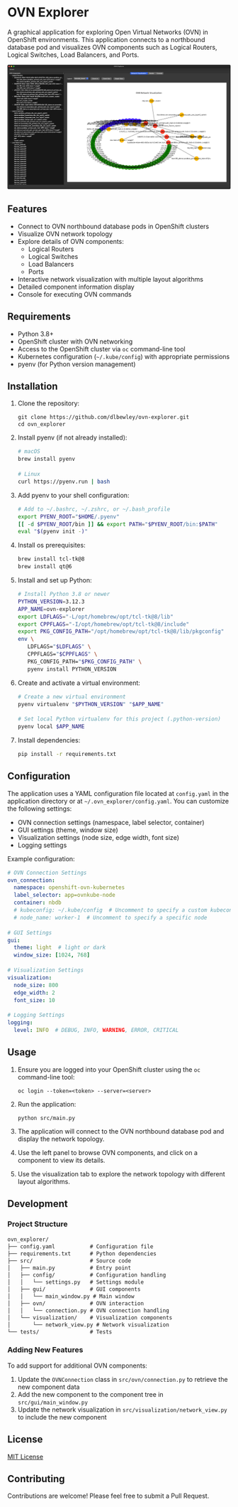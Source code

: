 # OVN Explorer

A graphical application for exploring Open Virtual Networks (OVN) in OpenShift environments. This application connects to a northbound database pod and visualizes OVN components such as Logical Routers, Logical Switches, Load Balancers, and Ports.

![OVN Explorer UI](./docs/img/ovn-explorer-ui.png)

## Features

- Connect to OVN northbound database pods in OpenShift clusters
- Visualize OVN network topology
- Explore details of OVN components:
  - Logical Routers
  - Logical Switches
  - Load Balancers
  - Ports
- Interactive network visualization with multiple layout algorithms
- Detailed component information display
- Console for executing OVN commands

## Requirements

- Python 3.8+
- OpenShift cluster with OVN networking
- Access to the OpenShift cluster via `oc` command-line tool
- Kubernetes configuration (`~/.kube/config`) with appropriate permissions
- pyenv (for Python version management)

## Installation

1. Clone the repository:
   ```
   git clone https://github.com/dlbewley/ovn-explorer.git
   cd ovn_explorer
   ```

2. Install pyenv (if not already installed):
   ```bash
   # macOS
   brew install pyenv

   # Linux
   curl https://pyenv.run | bash
   ```

3. Add pyenv to your shell configuration:
   ```bash
   # Add to ~/.bashrc, ~/.zshrc, or ~/.bash_profile
   export PYENV_ROOT="$HOME/.pyenv"
   [[ -d $PYENV_ROOT/bin ]] && export PATH="$PYENV_ROOT/bin:$PATH"
   eval "$(pyenv init -)"
   ```

4. Install os prerequisites:
   ```bash
   brew install tcl-tk@8
   brew install qt@6
   ```

5. Install and set up Python:
   ```bash
   # Install Python 3.8 or newer
   PYTHON_VERSION=3.12.3
   APP_NAME=ovn-explorer
   export LDFLAGS="-L/opt/homebrew/opt/tcl-tk@8/lib"
   export CPPFLAGS="-I/opt/homebrew/opt/tcl-tk@8/include"
   export PKG_CONFIG_PATH="/opt/homebrew/opt/tcl-tk@8/lib/pkgconfig"
   env \
      LDFLAGS="$LDFLAGS" \
      CPPFLAGS="$CPPFLAGS" \
      PKG_CONFIG_PATH="$PKG_CONFIG_PATH" \
      pyenv install PYTHON_VERSION
   
   ```

6. Create and activate a virtual environment:
   ```bash
   # Create a new virtual environment
   pyenv virtualenv "$PYTHON_VERSION" "$APP_NAME"
   
   # Set local Python virtualenv for this project (.python-version)
   pyenv local $APP_NAME
   ```

7. Install dependencies:
   ```bash
   pip install -r requirements.txt
   ```

## Configuration

The application uses a YAML configuration file located at `config.yaml` in the application directory or at `~/.ovn_explorer/config.yaml`. You can customize the following settings:

- OVN connection settings (namespace, label selector, container)
- GUI settings (theme, window size)
- Visualization settings (node size, edge width, font size)
- Logging settings

Example configuration:

```yaml
# OVN Connection Settings
ovn_connection:
  namespace: openshift-ovn-kubernetes
  label_selector: app=ovnkube-node
  container: nbdb
  # kubeconfig: ~/.kube/config  # Uncomment to specify a custom kubeconfig path
  # node_name: worker-1  # Uncomment to specify a specific node

# GUI Settings
gui:
  theme: light  # light or dark
  window_size: [1024, 768]

# Visualization Settings
visualization:
  node_size: 800
  edge_width: 2
  font_size: 10

# Logging Settings
logging:
  level: INFO  # DEBUG, INFO, WARNING, ERROR, CRITICAL
```

## Usage

1. Ensure you are logged into your OpenShift cluster using the `oc` command-line tool:
   ```
   oc login --token=<token> --server=<server>
   ```

2. Run the application:
   ```
   python src/main.py
   ```

3. The application will connect to the OVN northbound database pod and display the network topology.

4. Use the left panel to browse OVN components, and click on a component to view its details.

5. Use the visualization tab to explore the network topology with different layout algorithms.

## Development

### Project Structure

```
ovn_explorer/
├── config.yaml           # Configuration file
├── requirements.txt      # Python dependencies
├── src/                  # Source code
│   ├── main.py           # Entry point
│   ├── config/           # Configuration handling
│   │   └── settings.py   # Settings module
│   ├── gui/              # GUI components
│   │   └── main_window.py # Main window
│   ├── ovn/              # OVN interaction
│   │   └── connection.py # OVN connection handling
│   └── visualization/    # Visualization components
│       └── network_view.py # Network visualization
└── tests/                # Tests
```

### Adding New Features

To add support for additional OVN components:

1. Update the `OVNConnection` class in `src/ovn/connection.py` to retrieve the new component data
2. Add the new component to the component tree in `src/gui/main_window.py`
3. Update the network visualization in `src/visualization/network_view.py` to include the new component

## License

[MIT License](LICENSE)

## Contributing

Contributions are welcome! Please feel free to submit a Pull Request.
